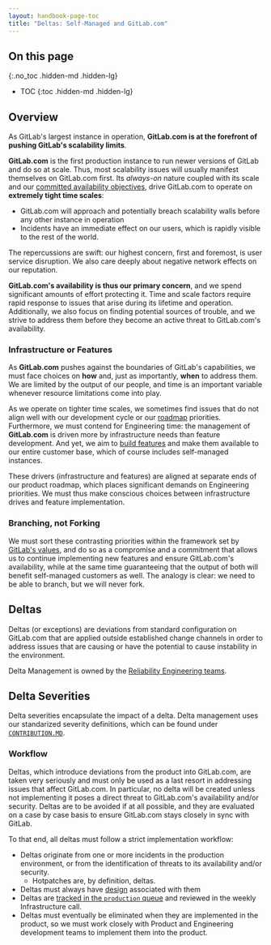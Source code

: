 ```yaml
---
layout: handbook-page-toc
title: "Deltas: Self-Managed and GitLab.com"
---
```


## On this page
{:.no_toc .hidden-md .hidden-lg}

- TOC
{:toc .hidden-md .hidden-lg}

## Overview

As GitLab's largest instance in operation, **GitLab.com is at the forefront of pushing GitLab's scalability limits**.

**GitLab.com** is the first production instance to run newer versions of GitLab and do so at scale. Thus, most scalability issues will usually manifest themselves on GitLab.com first. Its *always-on* nature coupled with its scale and our [committed availability objectives](/company/okrs/), drive GitLab.com to operate on **extremely tight time scales**: 

- GitLab.com will approach and potentially breach scalability walls before any other instance in operation
- Incidents have an immediate effect on our users, which is rapidly visible to the rest of the world. 

The repercussions are swift: our highest concern, first and foremost, is user service disruption. We also care deeply about negative network effects on our reputation.

**GitLab.com's availability is thus our primary concern**, and we spend significant amounts of effort protecting it. Time and scale factors require rapid response to issues that arise during its lifetime and operation. Additionally, we also focus on finding potential sources of trouble, and we strive to address them before they become an active threat to GitLab.com's availability.

### Infrastructure or Features

As **GitLab.com** pushes against the boundaries of GitLab's capabilities, we must face choices on **how** and, just as importantly, **when** to address them. We are limited by the output of our people, and time is an important variable whenever resource limitations come into play.

As we operate on tighter time scales, we sometimes find issues that do not align well with our development cycle or our [roadmap](/direction/) priorities. Furthermore, we must contend for Engineering time: the management of **GitLab.com** is driven more by infrastructure needs than feature development. And yet, we aim to [build features](/direction/) and make them available to our entire customer base, which of course includes self-managed instances.

These drivers (infrastructure and features) are aligned at separate ends of our product roadmap, which places significant demands on Engineering priorities. We must thus make conscious choices between infrastructure drives and feature implementation.

### Branching, not Forking 

We must sort these contrasting priorities within the framework set by [GitLab's values](/handbook/values/), and do so as a compromise and a commitment that allows us to continue implementing new features and ensure GitLab.com's availability, while at the same time guaranteeing that the output of both will benefit self-managed customers as well. The analogy is clear: we need to be able to branch, but we will never fork.

## Deltas

Deltas (or exceptions) are deviations from standard configuration on GitLab.com that are applied outside established
change channels in order to address issues that are causing or have the potential to cause instability in the
environment.

Delta Management is owned by the [Reliability Engineering teams](/handbook/engineering/infrastructure/team/reliability/).

## Delta Severities

Delta severities encapsulate the impact of a delta. Delta management uses our standarized severity definitions, which can be found under [`CONTRIBUTION.MD`](https://gitlab.com/gitlab-org/gitlab-ce/blob/master/CONTRIBUTING.md#severity-impact-guidance).


### Workflow

Deltas, which introduce deviations from the product into GitLab.com, are taken very seriously and must only be used as a last resort in addressing issues that affect GitLab.com. In particular, no delta will be created unless not implementing it poses a direct threat to GitLab.com's availability and/or security. Deltas are to be avoided if at all possible, and they are evaluated on a case by case basis to ensure GitLab.com stays closely in sync with GitLab.

To that end, all deltas must follow a strict implementation workflow:

* Deltas originate from one or more incidents in the production environment, or from the identification of threats to its availability and/or security.
	* Hotpatches are, by definition, deltas.
* Deltas must always have [design](/handbook/engineering/infrastructure/design/) associated with them
* Deltas are [tracked in the `production` queue](/handbook/engineering/infrastructure/delta-management/) and reviewed in the weekly Infrastructure call.
* Deltas must eventually be eliminated when they are implemented in the product, so we must work closely with Product and Engineering development teams to implement them into the product.
